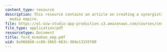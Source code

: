 ```yaml
---
content_type: resource
description: This resource contains an article on creating a synergistic pro wrestling
  media empire.
file: https://ol-ocw-studio-app-production.s3.amazonaws.com/courses/cms-997-topics-in-comparative-media-american-pro-wrestling-spring-2007/8a966666cc8636b5063c38de13155f80_ford_mcmahon_emp.pdf
file_type: application/pdf
resourcetype: Document
title: ford_mcmahon_emp.pdf
uid: 8a966666-cc86-36b5-063c-38de13155f80
---
```

